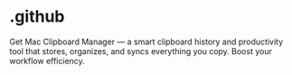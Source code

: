# .github
Get Mac Clipboard Manager — a smart clipboard history and productivity tool that stores, organizes, and syncs everything you copy. Boost your workflow efficiency.
